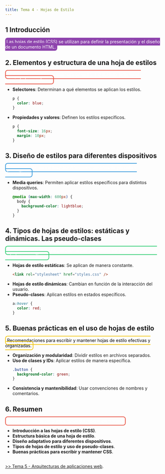```yaml
---
title: Tema 4 - Hojas de Estilo
---
```


## 1 Introducción

<span style="background-color: #8e44ad; border-radius: 8px; padding: 4px; color: white;">Las hojas de estilo (CSS) se utilizan para definir la presentación y el diseño de un documento HTML.</span>

## 2. Elementos y estructura de una hoja de estilos

<span style="border: 2px solid #e74c3c; border-radius: 8px; padding: 4px; color: white;">La estructura básica de una hoja de estilo, incluyendo selectores, propiedades y valores.</span>

- **Selectores**: Determinan a qué elementos se aplican los estilos.
  ```css
  p {
    color: blue;
  }
  ```
- **Propiedades y valores**: Definen los estilos específicos.
  ```css
  p {
    font-size: 16px;
    margin: 10px;
  }
  ```

## 3. Diseño de estilos para diferentes dispositivos

<span style="border: 2px solid #3498db; border-radius: 8px; padding: 4px; color: white;">Adaptación de los estilos para diferentes tamaños de pantalla y dispositivos.</span>

- **Media queries**: Permiten aplicar estilos específicos para distintos dispositivos.
  ```css
  @media (max-width: 600px) {
    body {
      background-color: lightblue;
    }
  }
  ```

## 4. Tipos de hojas de estilos: estáticas y dinámicas. Las pseudo-clases

<span style="border: 2px solid #2ecc71; border-radius: 8px; padding: 4px; color: white;">Tipos de hojas de estilo y el uso de pseudo-clases para aplicar estilos en estados específicos.</span>

- **Hojas de estilo estáticas**: Se aplican de manera constante.
  ```html
  <link rel="stylesheet" href="styles.css" />
  ```
- **Hojas de estilo dinámicas**: Cambian en función de la interacción del usuario.
- **Pseudo-clases**: Aplican estilos en estados específicos.
  ```css
  a:hover {
    color: red;
  }
  ```

## 5. Buenas prácticas en el uso de hojas de estilo

<span style="border: 2px solid #f1c40f; border-radius: 8px; padding: 4px; color: black;">Recomendaciones para escribir y mantener hojas de estilo efectivas y organizadas.</span>

- **Organización y modularidad**: Dividir estilos en archivos separados.
- **Uso de clases y IDs**: Aplicar estilos de manera específica.
  ```css
  .button {
    background-color: green;
  }
  ```
- **Consistencia y mantenibilidad**: Usar convenciones de nombres y comentarios.

## 6. Resumen

<span style="border: 2px solid #e74c3c; border-radius: 8px; padding: 4px; color: white;">Recapitulación de los puntos clave discutidos en el tema.</span>

- **Introducción a las hojas de estilo (CSS)**.
- **Estructura básica de una hoja de estilo**.
- **Diseño adaptativo para diferentes dispositivos**.
- **Tipos de hojas de estilo y uso de pseudo-clases**.
- **Buenas prácticas para escribir y mantener CSS**.

##

[>> Tema 5 - Arquitecturas de aplicaciones web](tema5#arquitecturas-de-aplicaciones-web/).

</br>

##
